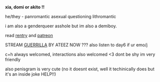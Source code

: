 **xia, domi or akito !!**

he/they - panromantic asexual questioning lithromantic

i am also a genderqueer asshole but im also a demiboy.

read [rentry](https://rentry.co/linkup) and [patreon](https://patreon.com/shinonomeakito)

STREAM [GUERRILLA](https://open.spotify.com/track/0tYZo2UhV1lrUez5CA0Iyw?si=229b59abf4e04370) BY ATEEZ NOW ??? also listen to day6 if ur emo/j

c+h always welcomed, interactions also welcomed <3 dont be shy im very friendly

also penisgram is very cute (no it doesnt exist, well it techinically does but it's an inside joke HELP!!)
